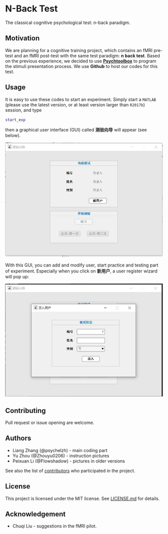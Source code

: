 # N-Back Test

The classical cognitive psychological test: n-back paradigm.

## Motivation

We are planning for a cognitive training project, which contains an fMRI pre-test and an fMRI post-test with the same test paradigm: **n back test**. Based on the previous experience, we decided to use [**Psychtoolbox**](https://github.com/Psychtoolbox-3/Psychtoolbox-3) to program the stimuli presentation process. We use **Github** to host our codes for this test.

## Usage

It is easy to use these codes to start an experiment. Simply start a `MATLAB` (please use the latest version, or at least version larger than `R2017b`) session, and type

```matlab
start_exp
```

then a graphical user interface (GUI) called **测验向导** will appear (see below).

![测验向导](image/usage-main-wizard.jpg)

With this GUI, you can add and modify user, start practice and testing part of experiment. Especially when you click on **新用户**, a user register wizard will pop up:

![录入用户](image/usage-user-wizard.jpg)

## Contributing

Pull request or issue opening are welcome.

## Authors

* Liang Zhang (@psychelzh) - main coding part
* Yu Zhou (@Zhouyu0206) - instruction pictures
* Peixuan Li (@Flowshadow) - pictures in older versions

See also the list of [contributors](https://github.com/psychelzh/n-back-child/graphs/contributors) who participated in the project.

## License

This project is licensed under the MIT license. See [LICENSE.md](LICENSE.md) for details.

## Acknowledgement

* Chuqi Liu - suggestions in the fMRI pilot.
